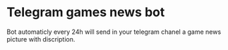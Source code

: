 # Telegram games news bot
Bot automaticly every 24h will send in your telegram chanel  a  game  news picture with discription.
